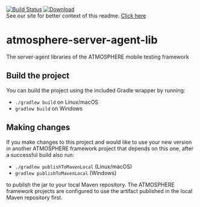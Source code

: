 [![Build Status](https://travis-ci.org/MusalaSoft/atmosphere-server-agent-lib.svg?branch=master)](https://travis-ci.org/MusalaSoft/atmosphere-server-agent-lib) [ ![Download](https://api.bintray.com/packages/musala/atmosphere/atmosphere-client-server-lib/images/download.svg) ](https://bintray.com/musala/atmosphere/atmosphere-client-server-lib/_latestVersion)  
See our site for better context of this readme. [Click here](http://atmosphereframework.com/)

# atmosphere-server-agent-lib
The server-agent libraries of the ATMOSPHERE mobile testing framework

## Build the project
You can build the project using the included Gradle wrapper by running:
* `./gradlew build` on Linux/macOS
* `gradlew build` on Windows

## Making changes
If you make changes to this project and would like to use your new version in another ATMOSPHERE framework project that depends on this one, after a successful build also run:
* `./gradlew publishToMavenLocal` (Linux/macOS)
* `gradlew publishToMavenLocal` (Windows)

to publish the jar to your local Maven repository. The ATMOSPHERE framework projects are configured to use the artifact published in the local Maven repository first.
